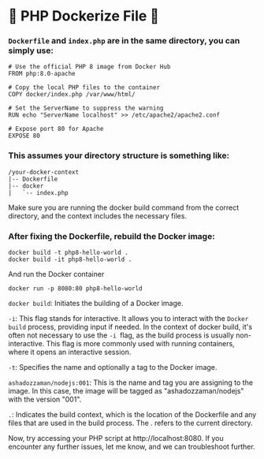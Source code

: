 # 🚀 PHP Dockerize File 🚀

### `Dockerfile` and `index.php` are in the same directory, you can simply use:
```
# Use the official PHP 8 image from Docker Hub
FROM php:8.0-apache

# Copy the local PHP files to the container
COPY docker/index.php /var/www/html/

# Set the ServerName to suppress the warning
RUN echo "ServerName localhost" >> /etc/apache2/apache2.conf

# Expose port 80 for Apache
EXPOSE 80

```

### This assumes your directory structure is something like:

```
/your-docker-context
|-- Dockerfile
|-- docker
|   `-- index.php

```
Make sure you are running the docker build command from the correct directory, and the context includes the necessary files.

### After fixing the Dockerfile, rebuild the Docker image:
```
docker build -t php8-hello-world .
docker build -it php8-hello-world .
```
And run the Docker container
```
docker run -p 8080:80 php8-hello-world

```
`docker build`: Initiates the building of a Docker image.

`-i`: This flag stands for interactive. It allows you to interact with the `Docker build` process, providing input if needed. In the context of docker build, it's often not necessary to use the `-i `flag, as the build process is usually non-interactive. This flag is more commonly used with running containers, where it opens an interactive session.

`-t`: Specifies the name and optionally a tag to the Docker image.

`ashadozzaman/nodejs:001`: This is the name and tag you are assigning to the image. In this case, the image will be tagged as "ashadozzaman/nodejs" with the version "001".

`.`: Indicates the build context, which is the location of the Dockerfile and any files that are used in the build process. The . refers to the current directory.

Now, try accessing your PHP script at http://localhost:8080. If you encounter any further issues, let me know, and we can troubleshoot further.